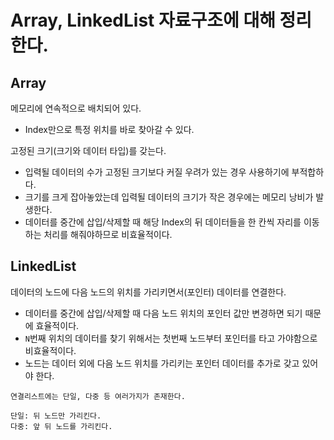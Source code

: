 # Array, LinkedList 자료구조에 대해 정리한다.

## Array

메모리에 연속적으로 배치되어 있다.

- Index만으로 특정 위치를 바로 찾아갈 수 있다.

고정된 크기(크기와 데이터 타입)를 갖는다.

- 입력될 데이터의 수가 고정된 크기보다 커질 우려가 있는 경우 사용하기에 부적합하다.
- 크기를 크게 잡아놓았는데 입력될 데이터의 크기가 작은 경우에는 메모리 낭비가 발생한다.
- 데이터를 중간에 삽입/삭제할 때 해당 Index의 뒤 데이터들을 한 칸씩 자리를 이동하는 처리를 해줘야하므로 비효율적이다.

## LinkedList

데이터의 노드에 다음 노드의 위치를 가리키면서(포인터) 데이터를 연결한다.

- 데이터를 중간에 삽입/삭제할 때 다음 노드 위치의 포인터 값만 변경하면 되기 때문에 효율적이다.
- `N`번째 위치의 데이터를 찾기 위해서는 첫번째 노드부터 포인터를 타고 가야함으로 비효율적이다.
- 노드는 데이터 외에 다음 노드 위치를 가리키는 포인터 데이터를 추가로 갖고 있어야 한다.

```text
연결리스트에는 단일, 다중 등 여러가지가 존재한다.

단일: 뒤 노드만 가리킨다.
다중: 앞 뒤 노드를 가리킨다.
```
